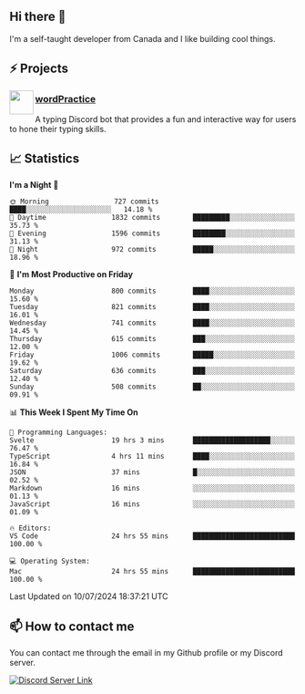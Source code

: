 <h2>Hi there 👋</h2>

<p>I'm a self-taught developer from Canada and I like building cool things.</p>

<h2>⚡ Projects</h2>

<img align="left" src="https://i.imgur.com/BIzs17V.png" width="42" height="42" />
<h3><a target="_blank" href="https://wordpractice.principle.sh/">wordPractice</a></h3>
<p>A typing Discord bot that provides a fun and interactive way for users to hone their typing skills.</p>

<h2>📈 Statistics</h2>

<!--START_SECTION:waka-->
**I'm a Night 🦉** 

```text
🌞 Morning                727 commits         ████░░░░░░░░░░░░░░░░░░░░░   14.18 % 
🌆 Daytime                1832 commits        █████████░░░░░░░░░░░░░░░░   35.73 % 
🌃 Evening                1596 commits        ████████░░░░░░░░░░░░░░░░░   31.13 % 
🌙 Night                  972 commits         █████░░░░░░░░░░░░░░░░░░░░   18.96 % 
```
📅 **I'm Most Productive on Friday** 

```text
Monday                   800 commits         ████░░░░░░░░░░░░░░░░░░░░░   15.60 % 
Tuesday                  821 commits         ████░░░░░░░░░░░░░░░░░░░░░   16.01 % 
Wednesday                741 commits         ████░░░░░░░░░░░░░░░░░░░░░   14.45 % 
Thursday                 615 commits         ███░░░░░░░░░░░░░░░░░░░░░░   12.00 % 
Friday                   1006 commits        █████░░░░░░░░░░░░░░░░░░░░   19.62 % 
Saturday                 636 commits         ███░░░░░░░░░░░░░░░░░░░░░░   12.40 % 
Sunday                   508 commits         ██░░░░░░░░░░░░░░░░░░░░░░░   09.91 % 
```


📊 **This Week I Spent My Time On** 

```text
💬 Programming Languages: 
Svelte                   19 hrs 3 mins       ███████████████████░░░░░░   76.47 % 
TypeScript               4 hrs 11 mins       ████░░░░░░░░░░░░░░░░░░░░░   16.84 % 
JSON                     37 mins             █░░░░░░░░░░░░░░░░░░░░░░░░   02.52 % 
Markdown                 16 mins             ░░░░░░░░░░░░░░░░░░░░░░░░░   01.13 % 
JavaScript               16 mins             ░░░░░░░░░░░░░░░░░░░░░░░░░   01.09 % 

🔥 Editors: 
VS Code                  24 hrs 55 mins      █████████████████████████   100.00 % 

💻 Operating System: 
Mac                      24 hrs 55 mins      █████████████████████████   100.00 % 
```


 Last Updated on 10/07/2024 18:37:21 UTC
<!--END_SECTION:waka-->

<h2>📫 How to contact me</h2>

You can contact me through the email in my Github profile or my Discord server.

[![Discord Server Link](https://dcbadge.vercel.app/api/server/DHnk46C)](https://discord.gg/DHnk46C)


